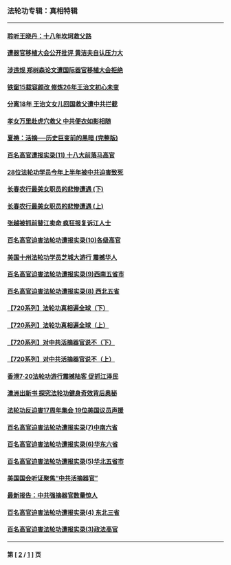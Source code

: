 ### 法轮功专辑：真相特辑
---
#### [聆听王晓丹：十八年坎坷救父路](../../pages/nf4389/n8234052.md) 
#### [遭器官移植大会公开批评 黄洁夫自认压力大](../../pages/nf4389/n8229774.md) 
#### [涉违规 郑树森论文遭国际器官移植大会拒绝](../../pages/nf4389/n8220188.md) 
#### [铁窗15载容颜改 修炼26年王治文初心未变](../../pages/nf4389/n8188925.md) 
#### [分离18年 王治文女儿回国救父遭中共拦截](../../pages/nf4389/n8185596.md) 
#### [孝女万里赴虎穴救父 中共便衣如影相随](../../pages/nf4389/n8185646.md) 
#### [夏祷：活摘──历史巨变前的黑暗 (完整版)](../../pages/nf4389/n8177641.md) 
#### [百名高官遭报实录(11) 十八大前落马高官](../../pages/nf4389/n8170747.md) 
#### [28位法轮功学员今年上半年被中共迫害致死](../../pages/nf4389/n8162182.md) 
#### [长春农行最美女职员的悲惨遭遇 (下)](../../pages/nf4389/n8162048.md) 
#### [长春农行最美女职员的悲惨遭遇 (上)](../../pages/nf4389/n8161907.md) 
#### [张越被抓前替江卖命 疯狂报复诉江人士](../../pages/nf4389/n8162634.md) 
#### [百名高官迫害法轮功遭报实录(10)各级高官](../../pages/nf4389/n8161054.md) 
#### [美国十州法轮功学员芝城大游行 震撼华人](../../pages/nf4389/n8154855.md) 
#### [百名高官迫害法轮功遭报实录(9)西南五省市](../../pages/nf4389/n8149433.md) 
#### [百名高官迫害法轮功遭报实录(8) 西北五省](../../pages/nf4389/n8139595.md) 
#### [【720系列】法轮功真相遍全球（下）](../../pages/nf4389/n8099846.md) 
#### [【720系列】法轮功真相遍全球（上）](../../pages/nf4389/n8099360.md) 
#### [【720系列】对中共活摘器官说不（下）](../../pages/nf4389/n8099178.md) 
#### [【720系列】对中共活摘器官说不（上）](../../pages/nf4389/n8099175.md) 
#### [香港7‧20法轮功游行震撼陆客 促抓江泽民](../../pages/nf4389/n8109026.md) 
#### [澳洲出新书 探究法轮功健身奇效背后奥秘](../../pages/nf4389/n8107028.md) 
#### [法轮功反迫害17周年集会 19位美国议员声援](../../pages/nf4389/n8100646.md) 
#### [百名高官迫害法轮功遭报实录(7)中南六省](../../pages/nf4389/n8098900.md) 
#### [百名高官迫害法轮功遭报实录(6)华东六省](../../pages/nf4389/n8078253.md) 
#### [百名高官迫害法轮功遭报实录(5)华北五省市](../../pages/nf4389/n8072225.md) 
#### [美国国会听证聚焦“中共活摘器官”](../../pages/nf4389/n8032342.md) 
#### [最新报告：中共强摘器官数量惊人](../../pages/nf4389/n8026568.md) 
#### [百名高官迫害法轮功遭报实录(4) 东北三省](../../pages/nf4389/n8023329.md) 
#### [百名高官迫害法轮功遭报实录(3)政法高官](../../pages/nf4389/n8002181.md) 

---
#### 第 [ [2](./2.md) / [1](./1.md) ] 页
